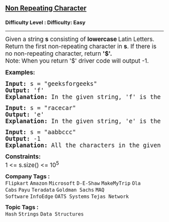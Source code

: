 <h2><a href="https://www.geeksforgeeks.org/problems/non-repeating-character-1587115620/1?page=1&category=Arrays,Strings&difficulty=Basic,Easy&status=unsolved&sortBy=submissions">Non Repeating Character</a></h2><h3>Difficulty Level : Difficulty: Easy</h3><hr><div class="problems_problem_content__Xm_eO"><p><span style="font-size: 14pt;">Given a string <strong>s</strong> consisting of <strong>lowercase </strong>Latin Letters. Return the first non-repeating character in <strong>s</strong>. If there is no non-repeating character, return <strong>'$'.</strong><br>Note:<strong> </strong>When you return '$' driver code will output -1.</span></p>
<p><span style="font-size: 14pt;"><strong>Examples:</strong></span></p>
<pre><span style="font-size: 14pt;"><strong>Input: </strong>s = "geeksforgeeks"
<strong>Output: </strong>'f'<strong>
Explanation: </strong>In the given string, 'f' is the first character in the string which does not repeat.</span></pre>
<pre><span style="font-size: 14pt;"><strong style="font-family: monospace; white-space: pre;">Input: </strong>s = "racecar"<br><strong>Output: </strong>'e'<br><strong>Explanation: </strong>In the given string, 'e' is the only character in the string which does not repeat.</span></pre>
<pre><span style="font-size: 14pt;"><strong style="font-family: monospace; white-space: pre;">Input: </strong>s = "aabbccc"<br><strong>Output: </strong>-1<br><strong>Explanation: </strong>All the characters in the given string are repeating.</span></pre>
<p><span style="font-size: 14pt;"><strong>Constraints:</strong><br>1 &lt;= s.size() &lt;= 10<sup>5</sup></span></p></div><p><span style=font-size:18px><strong>Company Tags : </strong><br><code>Flipkart</code>&nbsp;<code>Amazon</code>&nbsp;<code>Microsoft</code>&nbsp;<code>D-E-Shaw</code>&nbsp;<code>MakeMyTrip</code>&nbsp;<code>Ola Cabs</code>&nbsp;<code>Payu</code>&nbsp;<code>Teradata</code>&nbsp;<code>Goldman Sachs</code>&nbsp;<code>MAQ Software</code>&nbsp;<code>InfoEdge</code>&nbsp;<code>OATS Systems</code>&nbsp;<code>Tejas Network</code>&nbsp;<br><p><span style=font-size:18px><strong>Topic Tags : </strong><br><code>Hash</code>&nbsp;<code>Strings</code>&nbsp;<code>Data Structures</code>&nbsp;